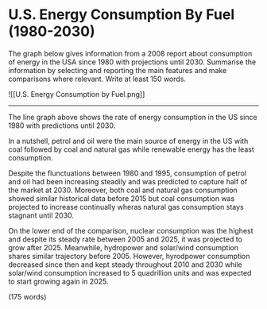 # U.S. Energy Consumption By Fuel (1980-2030)
The graph below gives information from a 2008 report about consumption of energy in the USA since 1980 with projections until 2030. Summarise the information by selecting and reporting the main features and make comparisons where relevant. Write at least 150 words.

![[U.S. Energy Consumption by Fuel.png]]

---

The line graph above shows the rate of energy consumption in the US since 1980 with predictions until 2030. 

In a nutshell, petrol and oil were the main source of energy in the US with coal followed by coal and natural gas while renewable energy has the least consumption.

Despite the flunctuations between 1980 and 1995, consumption of petrol and oil had been increasing steadily and was predicted to capture half of the market at 2030. Moreover, both coal and natural gas consumption showed similar historical data before 2015 but coal consumption was projected to increase continually wheras natural gas consumption stays stagnant until 2030.

On the lower end of the comparison, nuclear consumption was the highest and despite its steady rate between 2005 and 2025, it was projected to grow after 2025. Meanwhile, hydropower and solar/wind consumption shares similar trajectory before 2005. However, hyrodpower consumption decreased since then and kept steady throughout 2010 and 2030 while solar/wind consumption increased to 5 quadrillion units and was expected to start growing again in 2025.

(175 words)